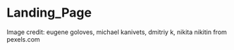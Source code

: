 # Landing_Page
Image credit: eugene goloves, michael kanivets, dmitriy k, nikita nikitin from pexels.com
